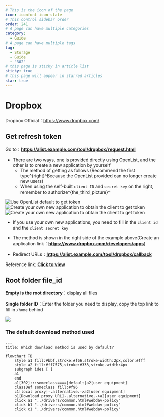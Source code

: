 ```yaml
---
# This is the icon of the page
icon: iconfont icon-state
# This control sidebar order
order: 241
# A page can have multiple categories
category:
  - Guide
# A page can have multiple tags
tag:
  - Storage
  - Guide
  - "302"
# this page is sticky in article list
sticky: true
# this page will appear in starred articles
star: true
---
```


# Dropbox

Dropbox Official：https://www.dropbox.com/



## **Get refresh token**

Go to：**https://alist.example.com/tool/dropbox/request.html**

- There are two ways, one is provided directly using OpenList, and the other is to create a new application by yourself
  - The method of getting as follows (Recommend the first type^{right}^Because the OpenList provided can no longer create new users)
  - When using the self-built `client ID` and `secret key` on the right, remember to authorize^{the_third_picture}^

<div class="image-preview">  
    <img src="/img/drivers/dropbox/dropbox-1.png" alt="Use OpenList default to get token" title="Use OpenList default to get token"/>
    <img src="/img/drivers/dropbox/dropbox-2.png" alt="Create your own new application to obtain the client to get token" title="Create your own new application to obtain the client to get token"/>
    <img src="/img/drivers/dropbox/dropbox-2-2.png" alt="Create your own new application to obtain the client to get token" title="Create your own new application to obtain the client to get token"/>
</div>



- If you use your own new applications, you need to fill in the `client id` and the `client secret key`

- The method is shown in the right side of the example above(Create an application link：**https://www.dropbox.com/developers/apps**)

- Redirect URLs：**https://alist.example.com/tool/dropbox/callback**

Reference link: [**Click to view**](https://github.com/alist-org/alist/commit/cfee536b96f38e5ba3f3575fab4e89f6c0e1bc5b#commitcomment-119688700)



## **Root folder file_id**

**Empty is the root directory**：display all files

**Single folder ID**：Enter the folder you need to display, copy the top link to fill in `/home` behind

![](/img/drivers/dropbox/folder_id.png)




### **The default download method used**


```mermaid
---
title: Which download method is used by default?
---
flowchart TB
    style a1 fill:#bbf,stroke:#f66,stroke-width:2px,color:#fff
    style a2 fill:#ff7575,stroke:#333,stroke-width:4px
    subgraph ide1 [ ]
    a1
    end
    a1[302]:::someclass====|default|a2[user equipment]
    classDef someclass fill:#f96
    c1[local proxy]-.alternative.->a2[user equipment]
    b1[Download proxy URL]-.alternative.->a2[user equipment]
    click a1 "../drivers/common.html#webdav-policy"
    click b1 "../drivers/common.html#webdav-policy"
    click c1 "../drivers/common.html#webdav-policy"
```